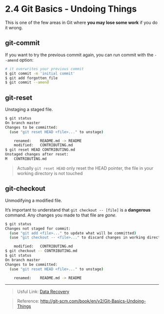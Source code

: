 2.4 Git Basics - Undoing Things
===
This is one of the few areas in Git where **you may lose some work** if you do it wrong.

## git-commit
If you want to try the previous commit again, you can run commit with the ```--amend``` option:
```bash
# it overwrites your previous commit
$ git commit -m 'initial commit'
$ git add forgotten_file
$ git commit --amend
```

## git-reset
Unstaging a staged file.
```bash
$ git status
On branch master
Changes to be committed:
  (use "git reset HEAD <file>..." to unstage)

    renamed:    README.md -> README
    modified:   CONTRIBUTING.md
$ git reset HEAD CONTRIBUTING.md
Unstaged changes after reset:
M	CONTRIBUTING.md
```

> Actually ```git reset HEAD``` only reset the HEAD pointer, the file in your working directory is not touched

## git-checkout
Unmodifying a modified file.

It’s important to understand that ```git checkout -- [file]``` is a **dangerous** command. Any changes you made to that file are *gone*.
```bash
$ git status
Changes not staged for commit:
  (use "git add <file>..." to update what will be committed)
  (use "git checkout -- <file>..." to discard changes in working directory)

    modified:   CONTRIBUTING.md
$ git checkout -- CONTRIBUTING.md
$ git status
On branch master
Changes to be committed:
  (use "git reset HEAD <file>..." to unstage)

    renamed:    README.md -> README
```

---
> Usful Link: [Data Recovery](http://git-scm.com/book/en/v2/ch10/_data_recovery)

> Reference: http://git-scm.com/book/en/v2/Git-Basics-Undoing-Things
